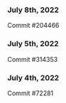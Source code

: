 ### July 8th, 2022

Commit #204466

### July 5th, 2022

Commit #314353


### July 4th, 2022

Commit #72281
